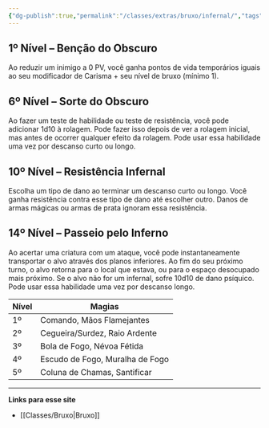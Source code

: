 ```yaml
---
{"dg-publish":true,"permalink":"/classes/extras/bruxo/infernal/","tags":["Sub-Classes Feérico"]}
---
```



## 1º Nível – Benção do Obscuro
Ao reduzir um inimigo a 0 PV, você ganha pontos de vida temporários iguais ao seu modificador de Carisma + seu nível de bruxo (mínimo 1).

## 6º Nível – Sorte do Obscuro
Ao fazer um teste de habilidade ou teste de resistência, você pode adicionar 1d10 à rolagem. Pode fazer isso depois de ver a rolagem inicial, mas antes de ocorrer qualquer efeito da rolagem. Pode usar essa habilidade uma vez por descanso curto ou longo.

## 10º Nível – Resistência Infernal
Escolha um tipo de dano ao terminar um descanso curto ou longo. Você ganha resistência contra esse tipo de dano até escolher outro. Danos de armas mágicas ou armas de prata ignoram essa resistência.

## 14º Nível – Passeio pelo Inferno
Ao acertar uma criatura com um ataque, você pode instantaneamente transportar o alvo através dos planos inferiores. Ao fim do seu próximo turno, o alvo retorna para o local que estava, ou para o espaço desocupado mais próximo. Se o alvo não for um infernal, sofre 10d10 de dano psíquico. Pode usar essa habilidade uma vez por descanso longo.

| **Nível** | **Magias**                      |
| --------- | ------------------------------- |
| 1º        | Comando, Mãos Flamejantes       |
| 2º        | Cegueira/Surdez, Raio Ardente   |
| 3º        | Bola de Fogo, Névoa Fétida      |
| 4º        | Escudo de Fogo, Muralha de Fogo |
| 5º        | Coluna de Chamas, Santificar    |
___
**Links para esse site**  
- [[Classes/Bruxo\|Bruxo]]
